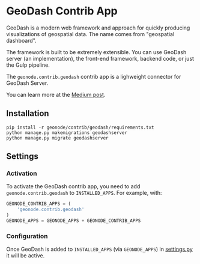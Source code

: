 # GeoDash Contrib App

GeoDash is a modern web framework and approach for quickly producing visualizations of geospatial data. The name comes from "geospatial dashboard".

The framework is built to be extremely extensible. You can use GeoDash server (an implementation), the front-end framework, backend code, or just the Gulp pipeline.

The `geonode.contrib.geodash` contrib app is a lighweight connector for GeoDash Server.

You can learn more at the [Medium post](https://medium.com/@pjdufour.dev/introducing-geodash-18f1d68bd6f5#.47zrhm8dx).

## Installation

```
pip install -r geonode/contrib/geodash/requirements.txt
python manage.py makemigrations geodashserver
python manage.py migrate geodashserver
```

## Settings

### Activation

To activate the GeoDash contrib app, you need to add `geonode.contrib.geodash` to `INSTALLED_APPS`.  For example, with:

```Python
GEONODE_CONTRIB_APPS = (
    'geonode.contrib.geodash'
)
GEONODE_APPS = GEONODE_APPS + GEONODE_CONTRIB_APPS
```

### Configuration

Once GeoDash is added to `INSTALLED_APPS` (via `GEONODE_APPS`) in [settings.py](https://github.com/GeoNode/geonode/blob/master/geonode/settings.py) it will be active.
